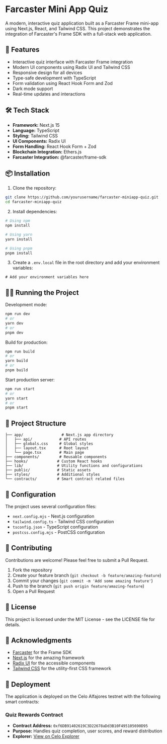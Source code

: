# Farcaster Mini App Quiz

A modern, interactive quiz application built as a Farcaster Frame mini-app using Next.js, React, and Tailwind CSS. This project demonstrates the integration of Farcaster's Frame SDK with a full-stack web application.

## 🚀 Features

- Interactive quiz interface with Farcaster Frame integration
- Modern UI components using Radix UI and Tailwind CSS
- Responsive design for all devices
- Type-safe development with TypeScript
- Form validation using React Hook Form and Zod
- Dark mode support
- Real-time updates and interactions

## 🛠️ Tech Stack

- **Framework:** Next.js 15
- **Language:** TypeScript
- **Styling:** Tailwind CSS
- **UI Components:** Radix UI
- **Form Handling:** React Hook Form + Zod
- **Blockchain Integration:** Ethers.js
- **Farcaster Integration:** @farcaster/frame-sdk

## 📦 Installation

1. Clone the repository:
```bash
git clone https://github.com/yourusername/farcaster-miniapp-quiz.git
cd farcaster-miniapp-quiz
```

2. Install dependencies:
```bash
# Using npm
npm install

# Using yarn
yarn install

# Using pnpm
pnpm install
```

3. Create a `.env.local` file in the root directory and add your environment variables:
```env
# Add your environment variables here
```

## 🏃‍♂️ Running the Project

Development mode:
```bash
npm run dev
# or
yarn dev
# or
pnpm dev
```

Build for production:
```bash
npm run build
# or
yarn build
# or
pnpm build
```

Start production server:
```bash
npm run start
# or
yarn start
# or
pnpm start
```

## 📁 Project Structure

```
├── app/                 # Next.js app directory
│   ├── api/            # API routes
│   ├── globals.css     # Global styles
│   ├── layout.tsx      # Root layout
│   └── page.tsx        # Main page
├── components/         # Reusable components
├── hooks/             # Custom React hooks
├── lib/               # Utility functions and configurations
├── public/            # Static assets
├── styles/            # Additional styles
└── contracts/         # Smart contract related files
```

## 🔧 Configuration

The project uses several configuration files:

- `next.config.mjs` - Next.js configuration
- `tailwind.config.ts` - Tailwind CSS configuration
- `tsconfig.json` - TypeScript configuration
- `postcss.config.mjs` - PostCSS configuration

## 🤝 Contributing

Contributions are welcome! Please feel free to submit a Pull Request.

1. Fork the repository
2. Create your feature branch (`git checkout -b feature/amazing-feature`)
3. Commit your changes (`git commit -m 'Add some amazing feature'`)
4. Push to the branch (`git push origin feature/amazing-feature`)
5. Open a Pull Request

## 📝 License

This project is licensed under the MIT License - see the LICENSE file for details.

## 🙏 Acknowledgments

- [Farcaster](https://www.farcaster.xyz/) for the Frame SDK
- [Next.js](https://nextjs.org/) for the amazing framework
- [Radix UI](https://www.radix-ui.com/) for the accessible components
- [Tailwind CSS](https://tailwindcss.com/) for the utility-first CSS framework

## 📍 Deployment

The application is deployed on the Celo Alfajores testnet with the following smart contracts:


### Quiz Rewards Contract
- **Contract Address:** `0xf6DB91402619C3D22678aDd3B10F495105690D95`
- **Purpose:** Handles quiz completion, user scores, and reward distribution
- **Explorer:** [View on Celo Explorer](https://alfajores.celoscan.io/address/0xf6DB91402619C3D22678aDd3B10F495105690D95)
